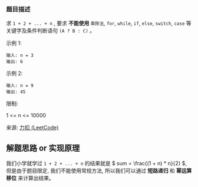 ### 题目描述

求 `1 + 2 + ... + n` , 要求 **不能使用** `乘除法`, `for`, `while`, `if`, `else`, `switch`, `case` 等关键字及条件判断语句 `(A ? B : C)` 。
 

示例 1:

```
输入: n = 3
输出: 6
```

示例 2:
```
输入: n = 9
输出: 45
```

限制:

1 <= n <= 10000

来源: [力扣 (LeetCode)](https://leetcode-cn.com/problems/qiu-12n-lcof)

## 解题思路 or 实现原理

我们小学就学过 `1 + 2 + ... + n` 的结果就是 $ sum = \frac{(1 + n) * n}{2} $, 但是由于题目限定, 我们不能使用常规方法, 所以我们可以通过 **短路递归** 和 **幂运算移位** 来计算出结果。
